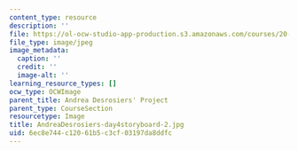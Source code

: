 ```yaml
---
content_type: resource
description: ''
file: https://ol-ocw-studio-app-production.s3.amazonaws.com/courses/20-219-becoming-the-next-bill-nye-writing-and-hosting-the-educational-show-january-iap-2015/6ec8e744c12061b5c3cf03197da8ddfc_AndreaDesrosiers-day4storyboard-2.jpg
file_type: image/jpeg
image_metadata:
  caption: ''
  credit: ''
  image-alt: ''
learning_resource_types: []
ocw_type: OCWImage
parent_title: Andrea Desrosiers' Project
parent_type: CourseSection
resourcetype: Image
title: AndreaDesrosiers-day4storyboard-2.jpg
uid: 6ec8e744-c120-61b5-c3cf-03197da8ddfc
---
```

